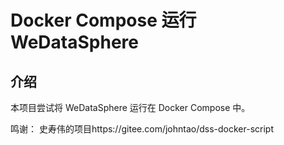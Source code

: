 # Docker Compose 运行 WeDataSphere
## 介绍
本项目尝试将 WeDataSphere 运行在 Docker Compose 中。


鸣谢：
史寿伟的项目https://gitee.com/johntao/dss-docker-script